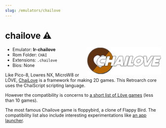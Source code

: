```yaml
---
slug: /emulators/chailove
---
```


# chailove ⚠

<img src="https://raw.githubusercontent.com/OnionUI/Onion/main/static/build/Icons/Default/rapp/chai.png" align="right" width="240" />

- Emulator: **lr-chailove**
- Rom Folder: `CHAI`
- Extensions: `.chailove `
- Bios: None


Like Pico-8, Lowres NX, MicroW8 or LÖVE, [ChaiLove](https://docs.libretro.com/library/chailove/) is a framework for making 2D games. This Retroarch core uses the ChaiScript scripting language. 

However the compatibility is concerns to [a short list of Löve games](https://buildbot.libretro.com/assets/cores/ChaiLove/) (less than 10 games).

The most famous Chailove game is floppybird, a clone of Flappy Bird. The compatibility list also include interesting experimentations like [an app launcher](https://github.com/RobLoach/ChaiLove-Launcher).